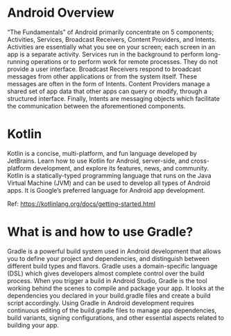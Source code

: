 # Android Overview

“The Fundamentals” of Android primarily concentrate on 5 components; Activities, Services, Broadcast Receivers, Content Providers, and Intents. Activities are essentially what you see on your screen; each screen in an app is a separate activity. Services run in the background to perform long-running operations or to perform work for remote processes. They do not provide a user interface. Broadcast Receivers respond to broadcast messages from other applications or from the system itself. These messages are often in the form of Intents. Content Providers manage a shared set of app data that other apps can query or modify, through a structured interface. Finally, Intents are messaging objects which facilitate the communication between the aforementioned components.

# Kotlin

Kotlin is a concise, multi-platform, and fun language developed by JetBrains. Learn how to use Kotlin for Android, server-side, and cross-platform development, and explore its features, news, and community. Kotlin is a statically-typed programming language that runs on the Java Virtual Machine (JVM) and can be used to develop all types of Android apps. It is Google’s preferred language for Android app development.

Ref: https://kotlinlang.org/docs/getting-started.html

# What is and how to use Gradle?

Gradle is a powerful build system used in Android development that allows you to define your project and dependencies, and distinguish between different build types and flavors. Gradle uses a domain-specific language (DSL) which gives developers almost complete control over the build process. When you trigger a build in Android Studio, Gradle is the tool working behind the scenes to compile and package your app. It looks at the dependencies you declared in your build.gradle files and create a build script accordingly. Using Gradle in Android development requires continuous editing of the build.gradle files to manage app dependencies, build variants, signing configurations, and other essential aspects related to building your app.